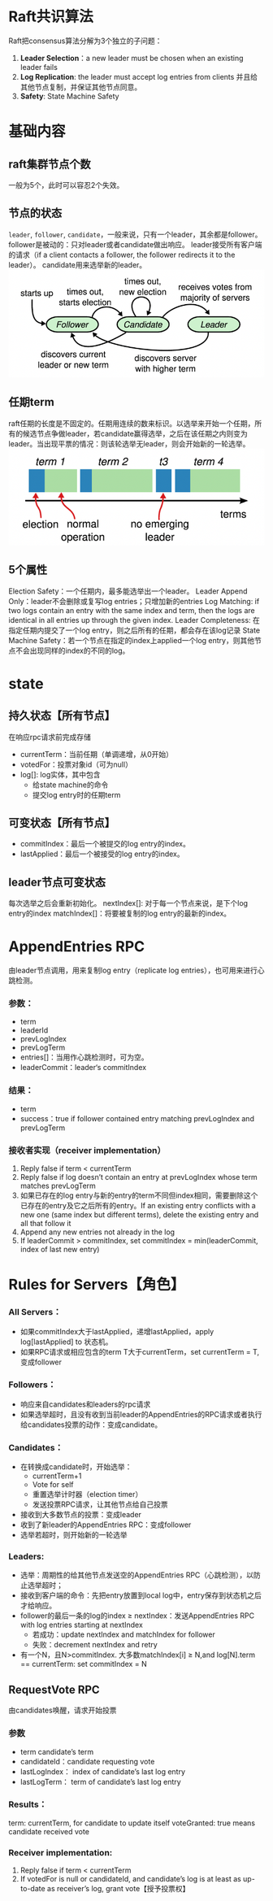 # Raft共识算法

Raft把consensus算法分解为3个独立的子问题：
1. **Leader Selection**：a new leader must be chosen when an existing leader fails
2. **Log Replication**: the leader must accept log entries from clients 并且给其他节点复制，并保证其他节点同意。
3. **Safety**: State Machine Safety

# 基础内容
## raft集群节点个数
一般为5个，此时可以容忍2个失效。

## 节点的状态
`leader`, `follower`, `candidate`，一般来说，只有一个leader，其余都是follower。
follower是被动的：只对leader或者candidate做出响应。
leader接受所有客户端的请求（if a client contacts a follower, the follower redirects it to the leader）。
candidate用来选举新的leader。
![status](./img/raft_status.png)

## 任期term
raft任期的长度是不固定的。任期用连续的数来标识。以选举来开始一个任期，所有的候选节点争做leader，若candidate赢得选举，之后在该任期之内则变为leader。当出现平票的情况：则该轮选举无leader，则会开始新的一轮选举。
![term](./img/raft_term.png)


## 5个属性
Election Safety：一个任期内，最多能选举出一个leader。
Leader Append Only：leader不会删除或复写log entries；只增加新的entries
Log Matching: if two logs contain an entry with the same index and term, then the logs are identical in all entries up through the given index.
Leader Completeness: 在指定任期内提交了一个log entry，则之后所有的任期，都会存在该log记录
State Machine Safety：若一个节点在指定的index上applied一个log entry，则其他节点不会出现同样的index的不同的log。


# state
## 持久状态【所有节点】
在响应rpc请求前完成存储
- currentTerm：当前任期（单调递增，从0开始）
- votedFor：投票对象id（可为null）
- log[]: log实体，其中包含
	- 给state machine的命令
	- 提交log entry时的任期term
## 可变状态【所有节点】
- commitIndex：最后一个被提交的log entry的index。
- lastApplied：最后一个被接受的log entry的index。
## leader节点可变状态
每次选举之后会重新初始化。
nextIndex[]: 对于每一个节点来说，是下个log entry的index
matchIndex[]：将要被复制的log entry的最新的index。

# AppendEntries RPC
由leader节点调用，用来复制log entry（replicate log entries），也可用来进行心跳检测。
### 参数：
- term
- leaderId
- prevLogIndex
- prevLogTerm
- entries[]：当用作心跳检测时，可为空。
- leaderCommit：leader‘s commitIndex

### 结果：
- term
- success：true if follower contained entry matching prevLogIndex and prevLogTerm

### 接收者实现（receiver implementation）
1.  Reply false if term < currentTerm
2.  Reply false if log doesn’t contain an entry at prevLogIndex whose term matches prevLogTerm
3.  如果已存在的log entry与新的entry的term不同但index相同，需要删除这个已存在的entry及它之后所有的entry。If an existing entry conflicts with a new one (same index but different terms), delete the existing entry and all that follow it
4.  Append any new entries not already in the log
5.  If leaderCommit > commitIndex, set commitIndex = min(leaderCommit, index of last new entry)

# Rules for Servers【角色】
### All Servers：
-   如果commitIndex大于lastApplied，递增lastApplied，apply log[lastApplied] to 状态机。
-   如果RPC请求或相应包含的term T大于currentTerm，set currentTerm = T, 变成follower

### Followers：
-   响应来自candidates和leaders的rpc请求
-   如果选举超时，且没有收到当前leader的AppendEntries的RPC请求或者执行给candidates投票的动作：变成candidate。

### Candidates：
-   在转换成candidate时，开始选举：
    -   currentTerm+1
    -   Vote for self
    -   重置选举计时器（election timer）
    -   发送投票RPC请求，让其他节点给自己投票
-   接收到大多数节点的投票：变成leader
-   收到了新leader的AppendEntries RPC：变成follower
-   选举若超时，则开始新的一轮选举

### Leaders:
-   选举：周期性的给其他节点发送空的AppendEntries RPC（心跳检测），以防止选举超时；
-   接收到客户端的命令：先把entry放置到local log中，entry保存到状态机之后才给响应。
-   follower的最后一条的log的index ≥ nextIndex：发送AppendEntries RPC with log entries starting at nextIndex
    -   若成功：update nextIndex and matchIndex for follower
    -   失败：decrement nextIndex and retry
-   有一个N，且N>commitIndex. 大多数matchIndex[i] ≥ N,and log[N].term == currentTerm: set commitIndex = N

## RequestVote RPC

由candidates唤醒，请求开始投票

### 参数
-   term candidate’s term
-   candidateId：candidate requesting vote
-   lastLogIndex： index of candidate’s last log entry
-   lastLogTerm： term of candidate’s last log entry

### Results：
term: currentTerm, for candidate to update itself voteGranted: true means candidate received vote

### Receiver implementation:
1.  Reply false if term < currentTerm
2.  If votedFor is null or candidateId, and candidate’s log is at least as up-to-date as receiver’s log, grant vote【授予投票权】